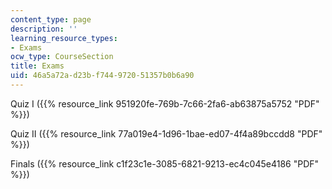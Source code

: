 ```yaml
---
content_type: page
description: ''
learning_resource_types:
- Exams
ocw_type: CourseSection
title: Exams
uid: 46a5a72a-d23b-f744-9720-51357b0b6a90
---
```


Quiz I ({{% resource_link 951920fe-769b-7c66-2fa6-ab63875a5752 "PDF" %}})

Quiz II ({{% resource_link 77a019e4-1d96-1bae-ed07-4f4a89bccdd8 "PDF" %}})

Finals ({{% resource_link c1f23c1e-3085-6821-9213-ec4c045e4186 "PDF" %}})